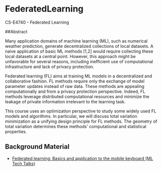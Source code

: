 # FederatedLearning
CS-E4740 - Federated Learning 

##Abstract

Many application domains of machine learning (ML), such as numerical weather prediction, generate decentralized 
collections of local datasets. A naive application of basic ML methods [1,2] would require collecting these local datasets 
at a central point. However, this approach might be unfavorable for several reasons, including inefficient use of 
computational infrastructure and lack of privacy protection.

Federated learning (FL) aims at training ML models in a decentralized and collaborative fashion. FL methods require only the 
exchange of model parameter updates instead of raw data. These methods are appealing computationally and from a 
privacy protection perspective. Indeed, FL methods leverage distributed computational resources and minimize the leakage 
of private information irrelevant to the learning task.

This course uses an optimization perspective to study some widely used FL models and algorithms. In particular, we will 
discuss total variation minimization as a unifying design principle for FL methods. The geometry of total variation 
determines these methods' computational and statistical properties. 


## Background Material 

- [Federated learning: Basics and application to the mobile keyboard (ML Tech Talks)](https://www.youtube.com/watch?v=IXI1AjimfmE)



